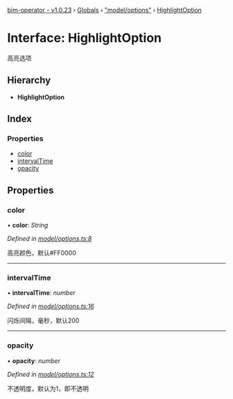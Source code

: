 [bim-operator - v1.0.23](../README.md) › [Globals](../globals.md) › ["model/options"](../modules/_model_options_.md) › [HighlightOption](_model_options_.highlightoption.md)

# Interface: HighlightOption

高亮选项

## Hierarchy

* **HighlightOption**

## Index

### Properties

* [color](_model_options_.highlightoption.md#color)
* [intervalTime](_model_options_.highlightoption.md#intervaltime)
* [opacity](_model_options_.highlightoption.md#opacity)

## Properties

###  color

• **color**: *String*

*Defined in [model/options.ts:8](https://github.com/youkaisteve/bim-operator/blob/f12da11/src/model/options.ts#L8)*

高亮颜色，默认#FF0000

___

###  intervalTime

• **intervalTime**: *number*

*Defined in [model/options.ts:16](https://github.com/youkaisteve/bim-operator/blob/f12da11/src/model/options.ts#L16)*

闪烁间隔，毫秒，默认200

___

###  opacity

• **opacity**: *number*

*Defined in [model/options.ts:12](https://github.com/youkaisteve/bim-operator/blob/f12da11/src/model/options.ts#L12)*

不透明度，默认为1，即不透明
